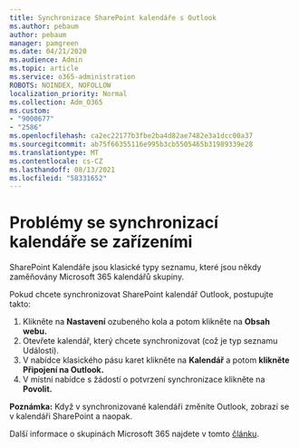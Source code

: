 ```yaml
---
title: Synchronizace SharePoint kalendáře s Outlook
ms.author: pebaum
author: pebaum
manager: pamgreen
ms.date: 04/21/2020
ms.audience: Admin
ms.topic: article
ms.service: o365-administration
ROBOTS: NOINDEX, NOFOLLOW
localization_priority: Normal
ms.collection: Adm_O365
ms.custom:
- "9000677"
- "2586"
ms.openlocfilehash: ca2ec22177b3fbe2ba4d82ae7482e3a1dcc00a37
ms.sourcegitcommit: ab75f66355116e995b3cb5505465b31989339e28
ms.translationtype: MT
ms.contentlocale: cs-CZ
ms.lasthandoff: 08/13/2021
ms.locfileid: "58331652"
---
```

# <a name="issues-synchronizing-your-calendar-to-devices"></a>Problémy se synchronizací kalendáře se zařízeními

SharePoint Kalendáře jsou klasické typy seznamu, které jsou někdy zaměňovány Microsoft 365 kalendářů skupiny.

Pokud chcete synchronizovat SharePoint kalendář Outlook, postupujte takto:

1. Klikněte na **Nastavení** ozubeného kola a potom klikněte na **Obsah webu.**
2. Otevřete kalendář, který chcete synchronizovat (což je typ seznamu Události).
3. V nabídce klasického pásu karet klikněte na **Kalendář** a potom **klikněte Připojení na Outlook.**
4. V místní nabídce s žádostí o potvrzení synchronizace klikněte na **Povolit.**

**Poznámka:** Když v synchronizované kalendáři změníte Outlook, zobrazí se v kalendáři SharePoint a naopak.

Další informace o skupinách Microsoft 365 najdete v tomto [článku](https://support.office.com/article/Learn-about-Office-365-groups-b565caa1-5c40-40ef-9915-60fdb2d97fa2).
